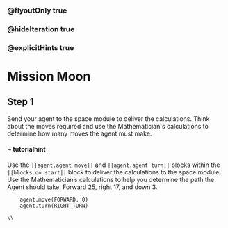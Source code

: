 ### @flyoutOnly true
### @hideIteration true
### @explicitHints true

# Mission Moon

## Step 1
Send your agent to the space module to deliver the calculations. Think about the moves required and use the Mathematician's calculations to determine how many moves the agent must make.

#### ~ tutorialhint 
Use the ``||agent.agent move||`` and ``||agent.agent turn||`` blocks within the ``||blocks.on start||`` block to deliver the calculations to the space module. Use the Mathematician’s calculations to help you determine the path the Agent should take. Forward 25, right 17, and down 3.

```ghost
    agent.move(FORWARD, 0)
    agent.turn(RIGHT_TURN)
```
```template
\\
```
```package
```
